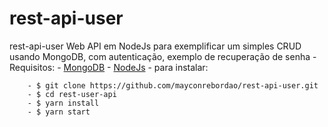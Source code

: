 # rest-api-user

rest-api-user Web API em NodeJs para exemplificar um simples CRUD usando MongoDB, com autenticação, exemplo de recuperação de senha 
    - Requisitos: 
        - [MongoDB](https://www.mongodb.com/download-center?jmp=nav)
        - [NodeJs](https://nodejs.org/en/download/) 
    - para instalar:

        - $ git clone https://github.com/mayconrebordao/rest-api-user.git
        - $ cd rest-user-api
        - $ yarn install
        - $ yarn start
